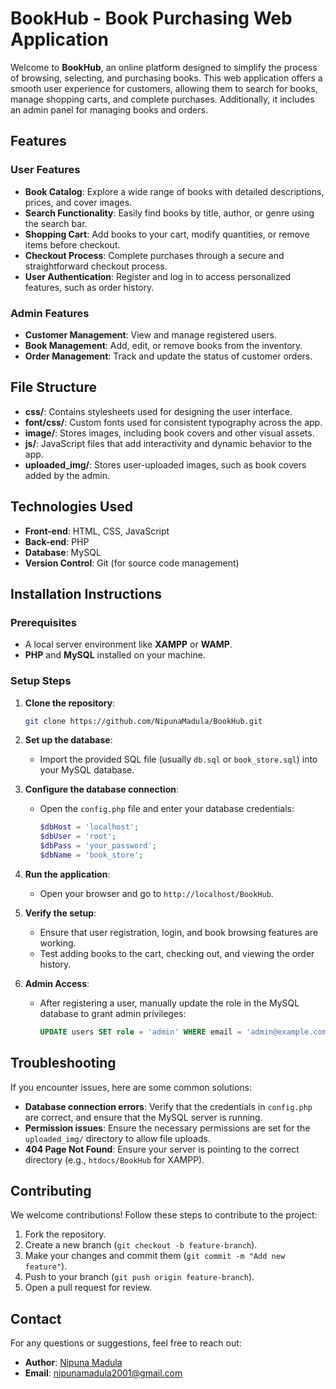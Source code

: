 # BookHub - Book Purchasing Web Application

Welcome to **BookHub**, an online platform designed to simplify the process of browsing, selecting, and purchasing books. This web application offers a smooth user experience for customers, allowing them to search for books, manage shopping carts, and complete purchases. Additionally, it includes an admin panel for managing books and orders.

## Features

### User Features
- **Book Catalog**: Explore a wide range of books with detailed descriptions, prices, and cover images.
- **Search Functionality**: Easily find books by title, author, or genre using the search bar.
- **Shopping Cart**: Add books to your cart, modify quantities, or remove items before checkout.
- **Checkout Process**: Complete purchases through a secure and straightforward checkout process.
- **User Authentication**: Register and log in to access personalized features, such as order history.

### Admin Features
- **Customer Management**: View and manage registered users.
- **Book Management**: Add, edit, or remove books from the inventory.
- **Order Management**: Track and update the status of customer orders.

## File Structure

- **css/**: Contains stylesheets used for designing the user interface.
- **font/css/**: Custom fonts used for consistent typography across the app.
- **image/**: Stores images, including book covers and other visual assets.
- **js/**: JavaScript files that add interactivity and dynamic behavior to the app.
- **uploaded_img/**: Stores user-uploaded images, such as book covers added by the admin.

## Technologies Used
- **Front-end**: HTML, CSS, JavaScript
- **Back-end**: PHP
- **Database**: MySQL
- **Version Control**: Git (for source code management)

## Installation Instructions

### Prerequisites
- A local server environment like **XAMPP** or **WAMP**.
- **PHP** and **MySQL** installed on your machine.

### Setup Steps

1. **Clone the repository**:
   ```bash
   git clone https://github.com/NipunaMadula/BookHub.git

2. **Set up the database**:
   - Import the provided SQL file (usually `db.sql` or `book_store.sql`) into your MySQL database.

3. **Configure the database connection**:
   - Open the `config.php` file and enter your database credentials:
     ```php
     $dbHost = 'localhost';
     $dbUser = 'root';
     $dbPass = 'your_password';
     $dbName = 'book_store';
     ```

4. **Run the application**:
   - Open your browser and go to `http://localhost/BookHub`.

5. **Verify the setup**:
   - Ensure that user registration, login, and book browsing features are working.
   - Test adding books to the cart, checking out, and viewing the order history.

6. **Admin Access**:
   - After registering a user, manually update the role in the MySQL database to grant admin privileges:
     ```sql
     UPDATE users SET role = 'admin' WHERE email = 'admin@example.com';
     ```

## Troubleshooting

If you encounter issues, here are some common solutions:

- **Database connection errors**: Verify that the credentials in `config.php` are correct, and ensure that the MySQL server is running.
- **Permission issues**: Ensure the necessary permissions are set for the `uploaded_img/` directory to allow file uploads.
- **404 Page Not Found**: Ensure your server is pointing to the correct directory (e.g., `htdocs/BookHub` for XAMPP).

## Contributing

We welcome contributions! Follow these steps to contribute to the project:

1. Fork the repository.
2. Create a new branch (`git checkout -b feature-branch`).
3. Make your changes and commit them (`git commit -m "Add new feature"`).
4. Push to your branch (`git push origin feature-branch`).
5. Open a pull request for review.

## Contact

For any questions or suggestions, feel free to reach out:

- **Author**: [Nipuna Madula](https://github.com/NipunaMadula)
- **Email**: nipunamadula2001@gmail.com
